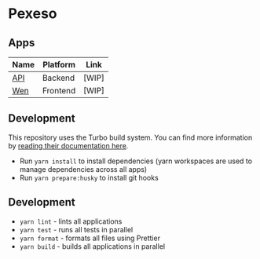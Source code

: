 # Pexeso

## Apps

| Name             | Platform | Link  |
| ---------------- | -------- | ----- |
| [API](/apps/api) | Backend  | [WIP] |
| [Wen](/apps/web) | Frontend | [WIP] |

## Development

This repository uses the Turbo build system. You can find more information
by [reading their documentation here](https://turbo.build/repo/docs).

- Run `yarn install` to install dependencies (yarn workspaces are used to manage dependencies across all apps)
- Run `yarn prepare:husky` to install git hooks

## Development

- `yarn lint` - lints all applications
- `yarn test` - runs all tests in parallel
- `yarn format` - formats all files using Prettier
- `yarn build` - builds all applications in parallel
